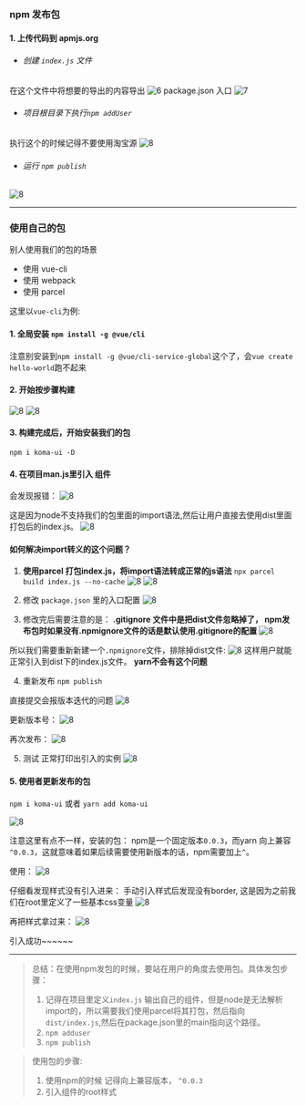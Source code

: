### npm 发布包

#### 1. 上传代码到 apmjs.org

- ###### 创建 `index.js` 文件
在这个文件中将想要的导出的内容导出
![6](./6.png)
package.json 入口
![7](./7.png)


- ###### 项目根目录下执行`npm addUser`
执行这个的时候记得不要使用淘宝源
![8](./8.png)

- ###### 运行 `npm publish`
![8](./9.png)


---
### 使用自己的包
别人使用我们的包的场景
- 使用 vue-cli
- 使用 webpack
- 使用 parcel

这里以`vue-cli`为例:
#### 1. 全局安装 `npm install -g @vue/cli` 
注意别安装到`npm install -g @vue/cli-service-global`这个了，会`vue create hello-world`跑不起来

#### 2. 开始按步骤构建
![8](./10.png)
![8](./11.png)

#### 3. 构建完成后，开始安装我们的包
`npm i koma-ui -D`

#### 4. 在项目man.js里引入 组件
会发现报错：
![8](./12.png)

这是因为node不支持我们的包里面的import语法,然后让用户直接去使用dist里面打包后的index.js。
![8](./13.png)

#### 如何解决import转义的这个问题？
1. **使用parcel 打包index.js，将import语法转成正常的js语法**
`npx parcel build index.js --no-cache`
![8](./14.png)
![8](./15.png)

2. 修改 `package.json` 里的入口配置
![8](./16.png)

3. 修改完后需要注意的是：
**.gitignore 文件中是把dist文件忽略掉了， npm发布包时如果没有.npmignore文件的话是默认使用.gitignore的配置**
![8](./21.png)

所以我们需要重新新建一个`.npmignore`文件，排除掉dist文件:
![8](./22.png)
这样用户就能正常引入到dist下的index.js文件。
**yarn不会有这个问题**

4. 重新发布
`npm publish`

直接提交会报版本迭代的问题
![8](./17.png)

更新版本号：
![8](./18.png)

再次发布：
![8](./19.png)

5. 测试
正常打印出引入的实例
![8](./23.png)

#### 5. 使用者更新发布的包
`npm i koma-ui`
或者
`yarn add koma-ui`

![8](./20.png)

注意这里有点不一样，安装的包： npm是一个固定版本`0.0.3`，而yarn 向上兼容`^0.0.3`，这就意味着如果后续需要使用新版本的话，npm需要加上`^`。

使用：
![8](./24.png)

仔细看发现样式没有引入进来：
手动引入样式后发现没有border, 这是因为之前我们在root里定义了一些基本css变量
![8](./25.png)

再把样式拿过来：
![8](./26.png)

引入成功~~~~~~


---
> 总结：在使用npm发包的时候，要站在用户的角度去使用包。具体发包步骤：
> 1. 记得在项目里定义`index.js` 输出自己的组件，但是node是无法解析import的，所以需要我们使用parcel将其打包，然后指向`dist/index.js`,然后在package.json里的main指向这个路径。
> 2. `npm adduser`
> 3. `npm publish`


> 使用包的步骤:
> 1. 使用npm的时候 记得向上兼容版本， `^0.0.3`
> 2. 引入组件的root样式